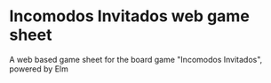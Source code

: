 # Incomodos Invitados web game sheet
A web based game sheet for the board game "Incomodos Invitados", powered by Elm
